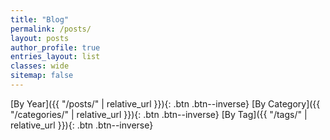 ```yaml
---
title: "Blog"
permalink: /posts/
layout: posts
author_profile: true
entries_layout: list
classes: wide
sitemap: false
---
```


[By Year]({{ "/posts/" | relative_url }}){: .btn .btn--inverse}
[By Category]({{ "/categories/" | relative_url }}){: .btn .btn--inverse}
[By Tag]({{ "/tags/" | relative_url }}){: .btn .btn--inverse}
